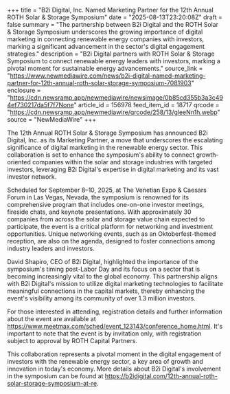 +++
title = "B2i Digital, Inc. Named Marketing Partner for the 12th Annual ROTH Solar & Storage Symposium"
date = "2025-08-13T23:20:08Z"
draft = false
summary = "The partnership between B2i Digital and the ROTH Solar & Storage Symposium underscores the growing importance of digital marketing in connecting renewable energy companies with investors, marking a significant advancement in the sector's digital engagement strategies."
description = "B2i Digital partners with ROTH Solar & Storage Symposium to connect renewable energy leaders with investors, marking a pivotal moment for sustainable energy advancements."
source_link = "https://www.newmediawire.com/news/b2i-digital-named-marketing-partner-for-12th-annual-roth-solar-storage-symposium-7081903"
enclosure = "https://cdn.newsramp.app/newmediawire/newsimage/0b85cd355b3a3c494ef730217da5f7f7None"
article_id = 156978
feed_item_id = 18717
qrcode = "https://cdn.newsramp.app/newmediawire/qrcode/258/13/gleeNn1h.webp"
source = "NewMediaWire"
+++

<p>The 12th Annual ROTH Solar & Storage Symposium has announced B2i Digital, Inc. as its Marketing Partner, a move that underscores the escalating significance of digital marketing in the renewable energy sector. This collaboration is set to enhance the symposium's ability to connect growth-oriented companies within the solar and storage industries with targeted investors, leveraging B2i Digital's expertise in digital marketing and its vast investor network.</p><p>Scheduled for September 8–10, 2025, at The Venetian Expo & Caesars Forum in Las Vegas, Nevada, the symposium is renowned for its comprehensive program that includes one-on-one investor meetings, fireside chats, and keynote presentations. With approximately 30 companies from across the solar and storage value chain expected to participate, the event is a critical platform for networking and investment opportunities. Unique networking events, such as an Oktoberfest-themed reception, are also on the agenda, designed to foster connections among industry leaders and investors.</p><p>David Shapiro, CEO of B2i Digital, highlighted the importance of the symposium's timing post-Labor Day and its focus on a sector that is becoming increasingly vital to the global economy. This partnership aligns with B2i Digital's mission to utilize digital marketing technologies to facilitate meaningful connections in the capital markets, thereby enhancing the event's visibility among its community of over 1.3 million investors.</p><p>For those interested in attending, registration details and further information about the event are available at <a href='https://www.meetmax.com/sched/event_123143/conference_home.html' rel='nofollow' target='_blank'>https://www.meetmax.com/sched/event_123143/conference_home.html</a>. It's important to note that the event is by invitation only, with registration subject to approval by ROTH Capital Partners.</p><p>This collaboration represents a pivotal moment in the digital engagement of investors with the renewable energy sector, a key area of growth and innovation in today's economy. More details about B2i Digital's involvement in the symposium can be found at <a href='https://b2idigital.com/12th-annual-roth-solar-storage-symposium-at-re' rel='nofollow' target='_blank'>https://b2idigital.com/12th-annual-roth-solar-storage-symposium-at-re</a>.</p>